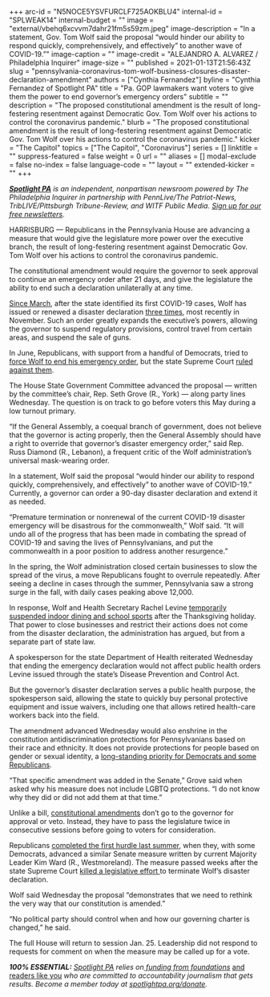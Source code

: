 +++
arc-id = "N5NOCE5YSVFURCLF725AOKBLU4"
internal-id = "SPLWEAK14"
internal-budget = ""
image = "external/vbehq6xcvvm7dahr21fm5s59zm.jpeg"
image-description = "In a statement, Gov. Tom Wolf said the proposal “would hinder our ability to respond quickly, comprehensively, and effectively” to another wave of COVID-19.”"
image-caption = ""
image-credit = "ALEJANDRO A. ALVAREZ / Philadelphia Inquirer"
image-size = ""
published = 2021-01-13T21:56:43Z
slug = "pennsylvania-coronavirus-tom-wolf-business-closures-disaster-declaration-amendment"
authors = ["Cynthia Fernandez"]
byline = "Cynthia Fernandez of Spotlight PA"
title = "Pa. GOP lawmakers want voters to give them the power to end governor’s emergency orders"
subtitle = ""
description = "The proposed constitutional amendment is the result of long-festering resentment against Democratic Gov. Tom Wolf over his actions to control the coronavirus pandemic."
blurb = "The proposed constitutional amendment is the result of long-festering resentment against Democratic Gov. Tom Wolf over his actions to control the coronavirus pandemic."
kicker = "The Capitol"
topics = ["The Capitol", "Coronavirus"]
series = []
linktitle = ""
suppress-featured = false
weight = 0
url = ""
aliases = []
modal-exclude = false
no-index = false
language-code = ""
layout = ""
extended-kicker = ""
+++

<a href="https://www.spotlightpa.org/"><i><b>Spotlight PA</b></i></a><i> is an independent, nonpartisan newsroom powered by The Philadelphia Inquirer in partnership with PennLive/The Patriot-News, TribLIVE/Pittsburgh Tribune-Review, and WITF Public Media. </i><a href="https://www.spotlightpa.org/newsletters"><i>Sign up for our free newsletters</i></a><i>.</i>

HARRISBURG — Republicans in the Pennsylvania House are advancing a measure that would give the legislature more power over the executive branch, the result of long-festering resentment against Democratic Gov. Tom Wolf over his actions to control the coronavirus pandemic.

The constitutional amendment would require the governor to seek approval to continue an emergency order after 21 days, and give the legislature the ability to end such a declaration unilaterally at any time.

<a href="https://www.spotlightpa.org/news/2020/03/pennsylvania-shutdown-lifesustaining-businesses-tom-wolf-shut-down/">Since March</a>, after the state identified its first COVID-19 cases, Wolf has issued or renewed a disaster declaration <a href="https://web.archive.org/web/20230117043817/https://www.governor.pa.gov/newsroom/governor-wolf-signs-renewal-to-covid-19-disaster-declaration/">three times</a>, most recently in November. Such an order greatly expands the executive’s powers, allowing the governor to suspend regulatory provisions, control travel from certain areas, and suspend the sale of guns.

In June, Republicans, with support from a handful of Democrats, tried to <a href="https://www.spotlightpa.org/news/2020/06/pennsylvania-coronavirus-emergency-resolution-court-battle/">force Wolf to end his emergency order</a>, but the state Supreme Court <a href="https://www.spotlightpa.org/news/2020/07/pennsylvania-coronavirus-disaster-declaration-supreme-court-ruling/">ruled against them</a>.

<script src="https://www.spotlightpa.org/embed.js" async></script><div data-spl-embed-version="1" data-spl-src="https://www.spotlightpa.org/embeds/newsletter/"></div>

The House State Government Committee advanced the proposal — written by the committee’s chair, Rep. Seth Grove (R., York) — along party lines Wednesday. The question is on track to go before voters this May during a low turnout primary.

“If the General Assembly, a coequal branch of government, does not believe that the governor is acting properly, then the General Assembly should have a right to override that governor’s disaster emergency order,” said Rep. Russ Diamond (R., Lebanon), a frequent critic of the Wolf administration’s universal mask-wearing order.

In a statement, Wolf said the proposal “would hinder our ability to respond quickly, comprehensively, and effectively” to another wave of COVID-19.” Currently, a governor can order a 90-day disaster declaration and extend it as needed.

“Premature termination or nonrenewal of the current COVID-19 disaster emergency will be disastrous for the commonwealth,” Wolf said. “It will undo all of the progress that has been made in combating the spread of COVID-19 and saving the lives of Pennsylvanians, and put the commonwealth in a poor position to address another resurgence.”

In the spring, the Wolf administration closed certain businesses to slow the spread of the virus, a move Republicans fought to overrule repeatedly. After seeing a decline in cases through the summer, Pennsylvania saw a strong surge in the fall, with daily cases peaking above 12,000.

In response, Wolf and Health Secretary Rachel Levine <a href="https://www.spotlightpa.org/news/2020/12/pennsylvania-indoor-dining-school-sports-ban-tom-wolf-three-weeks/">temporarily suspended indoor dining and school sports</a> after the Thanksgiving holiday. That power to close businesses and restrict their actions does not come from the disaster declaration, the administration has argued, but from a separate part of state law.

A spokesperson for the state Department of Health reiterated Wednesday that ending the emergency declaration would not affect public health orders Levine issued through the state’s Disease Prevention and Control Act. 

But the governor’s disaster declaration serves a public health purpose, the spokesperson said, allowing the state to quickly buy personal protective equipment and issue waivers, including one that allows retired health-care workers back into the field.

The amendment advanced Wednesday would also enshrine in the constitution antidiscrimination protections for Pennsylvanians based on their race and ethnicity. It does not provide protections for people based on gender or sexual identity, a <a href="https://www.spotlightpa.org/news/2020/06/pennsylvania-lgbtq-discrimination-protections-law/">long-standing priority for Democrats and some Republicans</a>.

<script src="https://www.spotlightpa.org/embed.js" async></script><div data-spl-embed-version="1" data-spl-src="https://www.spotlightpa.org/embeds/donate/?teaser_text=Spotlight%20PA%20provides%20essential%2C%20public-service%20journalism%20thanks%20to%20readers%20like%20you.%20Help%20us%20continue%20that%20work."></div>

“That specific amendment was added in the Senate,” Grove said when asked why his measure does not include LGBTQ protections. “I do not know why they did or did not add them at that time.”

Unlike a bill, <a href="https://www.legis.state.pa.us/cfdocs/legis/LI/consCheck.cfm?txtType=HTM&ttl=00&div=0&chpt=11">constitutional amendments</a> don’t go to the governor for approval or veto. Instead, they have to pass the legislature twice in consecutive sessions before going to voters for consideration.

Republicans <a href="https://www.spotlightpa.org/news/2020/07/coronavirus-disaster-declaration-pennsylvania-legislature-powers/">completed the first hurdle last summer</a>, when they, with some Democrats, advanced a similar Senate measure written by current Majority Leader Kim Ward (R., Westmoreland). The measure passed weeks after the state Supreme Court <a href="https://www.spotlightpa.org/news/2020/07/pennsylvania-coronavirus-disaster-declaration-supreme-court-ruling/">killed a legislative effort </a>to terminate Wolf’s disaster declaration.

Wolf said Wednesday the proposal “demonstrates that we need to rethink the very way that our constitution is amended.”

“No political party should control when and how our governing charter is changed,” he said.

The full House will return to session Jan. 25. Leadership did not respond to requests for comment on when the measure may be called up for a vote.

<i><b>100% ESSENTIAL:</b></i><i> </i><a href="https://www.spotlightpa.org/"><i>Spotlight PA</i></a><i> relies on</i><a href="https://www.spotlightpa.org/support"><i> funding from foundations</i></a><i> </i><a href="https://www.spotlightpa.org/support">and readers like you</a><i> who are committed to accountability journalism that gets results. Become a member today at </i><a href="/donate?campaign=701Dn000000YgovIAC"><i>spotlightpa.org/donate</i></a><i>.</i>
